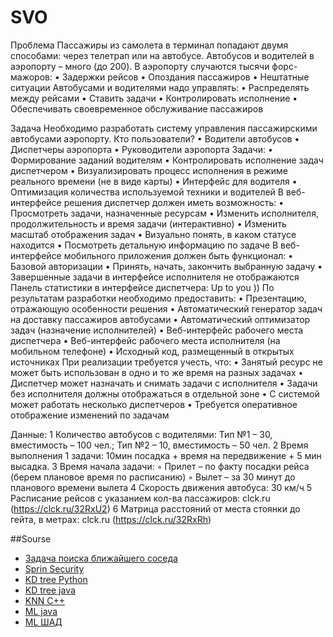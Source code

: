 # SVO

Проблема
Пассажиры из самолета в терминал попадают двумя способами: через телетрап или на автобусе. Автобусов и водителей в аэропорту – много (до 200). В аэропорту случаются тысячи форс-мажоров:
 • Задержки рейсов
 • Опоздания пассажиров
 • Нештатные ситуации
Автобусами и водителями надо управлять:
 • Распределять между рейсами
 • Ставить задачи
 • Контролировать исполнение
 • Обеспечивать своевременное обслуживание пассажиров

Задача
Необходимо разработать систему управления пассажирскими автобусами аэропорту.
Кто пользователи?
 • Водители автобусов
 • Диспетчеры аэропорта
 • Руководители аэропорта
Задачи:
 • Формирование заданий водителям
 • Контролировать исполнение задач диспетчером
 • Визуализировать процесс исполнения в режиме реального времени (не в виде карты)
 • Интерфейс для водителя
 • Оптимизация количества используемой техники и водителей
В веб-интерфейсе решения диспетчер должен иметь возможность:
 • Просмотреть задачи, назначенные ресурсам
 • Изменить исполнителя, продолжительность и время задачи (интерактивно)
 • Изменить масштаб отображения задач
 • Визуально понять, в каком статусе находится
 • Посмотреть детальную информацию по задаче
В веб-интерфейсе мобильного приложения должен быть функционал:
 • Базовой авторизации
 • Принять, начать, закончить выбранную задачу
 • Завершенные задачи в интерфейсе исполнителя не отображаются
Панель статистики в интерфейсе диспетчера: Up to you ))
По результатам разработки необходимо предоставить:
 • Презентацию, отражающую особенности решения
 • Автоматический генератор задач на доставку пассажиров автобусами
 • Автоматический оптимизатор задач (назначение исполнителей)
 • Веб-интерфейс рабочего места диспетчера
 • Веб-интерфейс рабочего места исполнителя (на мобильном телефоне)
 • Исходный код, размещенный в открытых источниках
При реализации требуется учесть, что:
 • Занятый ресурс не может быть использован в одно и то же время на разных задачах
 • Диспетчер может назначать и снимать задачи с исполнителя
 • Задачи без исполнителя должны отображаться в отдельной зоне
 • С системой может работать несколько диспетчеров
 • Требуется оперативное отображение изменений по задачам

Данные:
 1 Количество автобусов с водителями: Тип №1 – 30, вместимость – 100 чел.; Тип №2 – 10, вместимость – 50 чел.
 2 Время выполнения 1 задачи: 10мин посадка + время на передвижение + 5 мин высадка.
 3 Время начала задачи:
 ◦ Прилет – по факту посадки рейса (берем плановое время по расписанию)
 ◦ Вылет – за 30 минут до планового времени вылета
 4 Скорость движения автобуса: 30 км/ч
 5 Расписание рейсов с указанием кол-ва пассажиров: clck.ru (https://clck.ru/32RxU2)
 6 Матрица расстояний от места стоянки до гейта, в метрах: clck.ru (https://clck.ru/32RxRh)

##Sourse
- [Задача поиска ближайшего соседа](https://ru.m.wikipedia.org/wiki/Задача_поиска_ближайшего_соседа)
- [Sprin Security](https://www.marcobehler.com/guides/spring-security)
- [KD tree Python](https://kanoki.org/2020/08/05/find-nearest-neighbor-using-kd-tree/)
- [KD tree java](https://github.com/Jilocasin/nearest-neighbour?ysclid=l9iw21wf1k448685638)
- [KNN C++](https://medium.com/stepstone-tech/native-like-performance-for-nearest-neighbors-search-using-hnswlib-in-java-applications-f3c4d19b39b5)
- [ML java](https://www.codingame.com/playgrounds/5439/machine-learning-with-java---part-3-k-nearest-neighbor)
- [ML ШАД](https://ml-handbook.ru/chapters/metric_based/intro?ysclid=l9ivuqpyox53399634)
